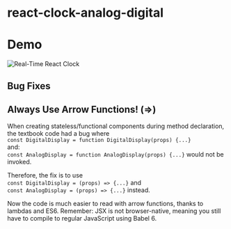 # react-clock-analog-digital
# Demo
![Real-Time React Clock](react-clock-analog-digital/demogif/clock-analog-digital.gif)

## Bug Fixes
## Always Use Arrow Functions! (=>)

When creating stateless/functional components during method declaration, the textbook code had a bug where <br />
`const DigitalDisplay = function DigitalDisplay(props) {...}`<br /> 
and:<br /> 
`const AnalogDisplay = function AnalogDisplay(props) {...}` would not be invoked. 

Therefore, the fix is to use<br /> 
`const DigitalDisplay = (props) => {...}` and <br /> 
`const AnalogDisplay = (props) => {...}`
instead. <br /> 

Now the code is much easier to read with arrow functions, thanks to lambdas and ES6. 
Remember: JSX is not browser-native, meaning you still have to compile to regular JavaScript using Babel 6.

